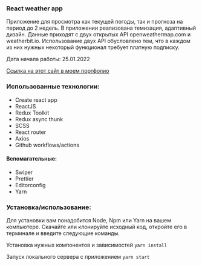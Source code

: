 ### React weather app
Приложение для просмотра как текущей погоды, так и прогноза на период до 2 недель. В приложении реализована темизация, адаптивный дизайн.
Данные приходят с двух открытых API openweathermap.com и weatherbit.io. Использование двух API обусловлено тем, что в каждом из них нужных некоторый функционал требует платную подписку.

Дата начала работы: 25.01.2022

[Ссылка на этот сайт в моем портфолио](https://react-weather.andrii-yukhymenko.me/)

### Использованные технологии:
- Create react app
- ReactJS
- Redux Toolkit
- Redux async thunk
- SCSS
- React router
- Axios
- Github workflows/actions

#### Вспомагательные:
- Swiper
- Prettier
- Editorconfig
- Yarn

### Установка/использование:
Для установки вам понадобится Node, Npm или Yarn на вашем компьютере.
Скачайте или клонируйте исходный код, откройте его в терминале и введите следующие команды.

Установка нужных компонентов и зависимостей
`yarn install`

Запуск локального сервера с приложением
`yarn start`
